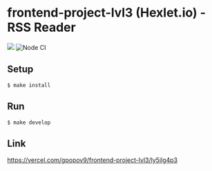 # frontend-project-lvl3 (Hexlet.io) - RSS Reader

<a href="https://codeclimate.com/github/GPopov9/frontend-project-lvl3/maintainability"><img src="https://api.codeclimate.com/v1/badges/c177e149eb964ccaf50b/maintainability" /></a>
![Node CI](https://github.com/GPopov9/frontend-project-lvl3/workflows/Node%20CI/badge.svg)

## Setup 
```
$ make install
```

## Run 
```
$ make develop
```

## Link
https://vercel.com/gpopov9/frontend-project-lvl3/ly5ilg4p3

